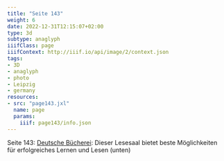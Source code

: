 ```yaml
---
title: "Seite 143"
weight: 6
date: 2022-12-31T12:15:07+02:00
type: 3d
subtype: anaglyph
iiifClass: page
iiifContext: http://iiif.io/api/image/2/context.json
tags:
- 3D
- anaglyph
- photo
- Leipzig
- germany
resources:
- src: "page143.jxl"
  name: page
  params:
    iiif: page143/info.json
---
```

Seite 143: [Deutsche Bücherei](https://de.wikipedia.org/wiki/Deutsche_B%C3%BCcherei): Dieser Lesesaal bietet beste Möglichkeiten für erfolgreiches Lernen und Lesen (unten)
